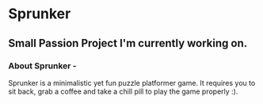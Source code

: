 # Sprunker
## Small Passion Project I'm currently working on.
### About Sprunker - 
Sprunker is a minimalistic yet fun puzzle platformer game. It requires you to sit back, grab a coffee and take a chill pill to play the game properly :).
